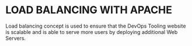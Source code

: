 # LOAD BALANCING WITH APACHE

Load balancing concept is used to ensure that the DevOps Tooling website is scalable and is able to serve more users by deploying additional Web Servers. 
